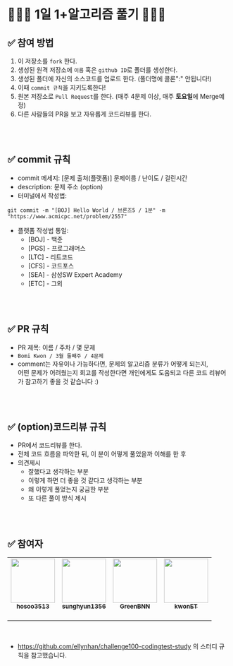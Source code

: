 
# 👩🏻‍💻 1일 1+알고리즘 풀기 👨🏻‍💻


## ✅ 참여 방법
1. 이 저장소를 `fork` 한다.
2. 생성된 원격 저장소에 `이름` 혹은 `github ID`로 폴더를 생성한다.
3. 생성된 폴더에 자신의 소스코드를 업로드 한다. (폴더명에 콜론":" 안됩니다!)
4. 이때 `commit 규칙`을 지키도록한다!
5. 원본 저장소로 `Pull Request`를 한다. (매주 4문제 이상, 매주 **토요일**에 Merge예정)
6. 다른 사람들의 PR을 보고 자유롭게 코드리뷰를 한다.


<br />
<br />

## ✅ commit 규칙
- commit 메세지: [문제 출처(플랫폼)] 문제이름 / 난이도 / 걸린시간 
- description: 문제 주소 (option)
- 터미널에서 작성법: 
```
git commit -m "[BOJ] Hello World / 브론즈5 / 1분" -m "https://www.acmicpc.net/problem/2557"
```
- 플랫폼 작성법 통일: 
  * [BOJ] - 백준 
  * [PGS] - 프로그래머스
  * [LTC] - 리트코드
  * [CFS] - 코드포스
  * [SEA] - 삼성SW Expert Academy
  * [ETC] - 그외

<br />
<br />

## ✅ PR 규칙
- PR 제목: 이름 / 주차 / 몇 문제
-  ```Bomi Kwon / 3월 둘째주 / 4문제 ```
-  comment는 자유이나 가능하다면, 문제의 알고리즘 분류가 어떻게 되는지, <br> 어떤 문제가 어려웠는지 회고를 작성한다면 개인에게도 도움되고 다른 코드 리뷰어가 참고하기 좋을 것 같습니다 :)


<br />
<br />

## ✅ (option)코드리뷰 규칙
- PR에서 코드리뷰를 한다.
- 전체 코드 흐름을 파악한 뒤, 이 분이 어떻게 풀었을까 이해를 한 후 
- 의견제시
  -   잘했다고 생각하는 부분
  -   이렇게 하면 더 좋을 것 같다고 생각하는 부분
  -   왜 이렇게 풀었는지 궁금한 부분
  -   또 다른 풀이 방식 제시

<br />
<br />

## ✅ 참여자


<table>
<tr>
         <td align="center"><a href="https://github.com/hosoo3513"><img src="https://avatars.githubusercontent.com/u/91445593?v=4" width="100px;" alt=""/>         
         <br /><sub><b>hosoo3513</b><br></sub></a><br /></td>
        <td align="center"><a href="https://github.com/sunghyun1356"><img src="https://avatars.githubusercontent.com/u/48240083?v=4" width="100px;" alt=""/>         
         <br /><sub><b>sunghyun1356</b><br></sub></a><br /></td>
        <td align="center"><a href="https://github.com/GreenBNN"><img src="https://avatars.githubusercontent.com/u/55528398?v=4" width="100px;" alt=""/>         
         <br /><sub><b>GreenBNN</b><br></sub></a><br /></td>
         <td align="center"><a href="https://github.com/kwonET"><img src="https://avatars.githubusercontent.com/u/49463954?v=4" width="100px;" alt=""/>         
         <br /><sub><b>kwonET</b><br></sub></a><br /></td>
</tr>
</table>


<br />

- https://github.com/ellynhan/challenge100-codingtest-study 의 스터디 규칙을 참고했습니다.